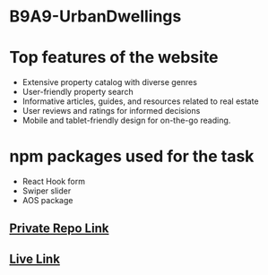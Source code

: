 # B9A9-UrbanDwellings

# Top features of the website
* Extensive property catalog with diverse genres
* User-friendly property search
* Informative articles, guides, and resources related to real estate
* User reviews and ratings for informed decisions
* Mobile and tablet-friendly design for on-the-go reading.

# npm packages used for the task
* React Hook form
* Swiper slider
* AOS package

## [ Private Repo Link](https://github.com/programming-hero-web-course-4/b9a9-real-estate-shuvo339)

## [ Live Link]()


